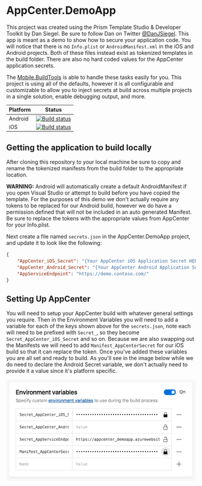 # AppCenter.DemoApp

This project was created using the Prism Template Studio & Developer Toolkit by Dan Siegel. Be sure to follow Dan on Twitter [@DanJSiegel](https://twitter.com/DanJSiegel). This app is meant as a demo to show how to secure your application code. You will notice that there is no `Info.plist` or `AndroidManifest.xml` in the iOS and Android projects. Both of these files instead exist as tokenized templates in the build folder. There are also no hard coded values for the AppCenter application secrets.

The [Mobile.BuildTools](https://github.com/dansiegel/Mobile.BuildTools) is able to handle these tasks easily for you. This project is using all of the defaults, however it is all configurable and customizable to allow you to inject secrets at build across multiple projects in a single solution, enable debugging output, and more.

| Platform | Status |
| -------- | ------ |
| Android | [![Build status](https://build.appcenter.ms/v0.1/apps/42cfd2b5-1201-4076-a79c-fe008f4a99a1/branches/master/badge)](https://appcenter.ms) |
| iOS | [![Build status](https://build.appcenter.ms/v0.1/apps/1d5cefb9-a030-4292-84d0-3d22b5bef813/branches/master/badge)](https://appcenter.ms) |

## Getting the application to build locally

After cloning this repository to your local machine be sure to copy and rename the tokenized manifests from the build folder to the appropriate location.

**WARNING:** Android will automatically create a default AndroidManifest if you open Visual Studio or attempt to build before you have copied the template. For the purposes of this demo we don't actually require any tokens to be replaced for our Android build, however we do have a permission defined that will not be included in an auto generated Manifest. Be sure to replace the tokens with the appropriate values from AppCenter for your Info.plist.

Next create a file named `secrets.json` in the AppCenter.DemoApp project, and update it to look like the following:

```json
{
    "AppCenter_iOS_Secret": "{Your AppCenter iOS Application Secret HERE}",
    "AppCenter_Android_Secret": "{Your AppCenter Android Application Secret HERE}",
    "AppServiceEndpoint": "https://demo.contoso.com/"
}
```

## Setting Up AppCenter

You will need to setup your AppCenter build with whatever general settings you require. Then in the Environment Variables you will need to add a variable for each of the keys shown above for the `secrets.json`, note each will need to be prefixed with `Secret_`, so they become `Secret_AppCenter_iOS_Secret` and so on. Because we are also swapping out the Manifests we will need to add `Manifest_AppCenterSecret` for our iOS build so that it can replace the token. Once you've added these variables you are all set and ready to build. As you'll see in the image below while we do need to declare the Android Secret variable, we don't actually need to provide it a value since it's platform specific.

![AppCenter Environment Variables](images/AppCenter-Environment-Variables.png)